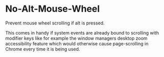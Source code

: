 No-Alt-Mouse-Wheel
===========

Prevent mouse wheel scrolling if alt is pressed.

This comes in handy if system events are already bound to scrolling with
modifier keys like for example the window managers desktop zoom accessibility
feature which would otherwise cause page-scrolling in Chrome every time it is
being used.
